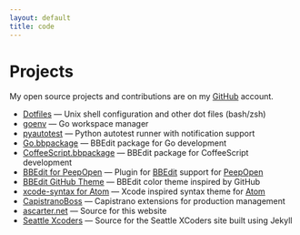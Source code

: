 ```yaml
---
layout: default
title: code
---
```


# Projects

My open source projects and contributions are on my [GitHub](http://github.com/InfoHunter/) account.

* [Dotfiles][dotfiles] &mdash; Unix shell configuration and other dot files (bash/zsh)
* [goenv][goenv] &mdash; Go workspace manager
* [pyautotest][pyautotest] &mdash; Python autotest runner with notification support
* [Go.bbpackage][gobbpackage] &mdash; BBEdit package for Go development
* [CoffeeScript.bbpackage][coffeebbpackage] &mdash; BBEdit package for CoffeeScript development
* [BBEdit for PeepOpen][bbeditpeep] &mdash; Plugin for [BBEdit][bbedit] support for [PeepOpen][peepopen]
* [BBEdit GitHub Theme][bbeditgithub] &mdash; BBEdit color theme inspired by GitHub
* [xcode-syntax for Atom][atomxcodesyntax] &mdash; Xcode inspired syntax theme for [Atom][atom]
* [CapistranoBoss][capboss] &mdash; Capistrano extensions for production management
* [ascarter.net][ascarternet] &mdash; Source for this website
* [Seattle Xcoders][xcoders] &mdash; Source for the Seattle XCoders site built using Jekyll

[bbedit]: http://barebones.com/products/bbedit/
[atom]: http://atom.io
[dotfiles]: https://github.com/ascarter/dotfiles
[goenv]: https://github.com/ascarter/goenv
[pyautotest]: https://github.com/ascarter/pyautotest
[gobbpackage]: https://github.com/ascarter/Go.bbpackage
[coffeebbpackage]: https://github.com/ascarter/CoffeeScript.bbpackage
[bbeditpeep]: https://github.com/ascarter/PeepOpen-EditorSupport
[peepopen]: https://peepcode.com/products/peepopen
[bbeditgithub]: https://github.com/ascarter/bbedit-github-theme
[atomxcodesyntax]: https://github.com/ascarter/xcode-syntax
[capboss]: http://github.com/ascarter/capistrano-boss/
[ascarternet]: http://github.com/ascarter/ascarter.github.com
[xcoders]: http://github.com/xcoders/xcoders.github.com
